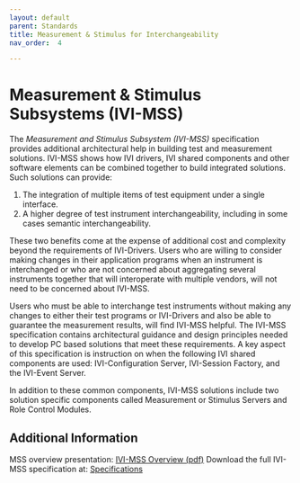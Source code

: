 ```yaml
---
layout: default
parent: Standards
title: Measurement & Stimulus for Interchangeability
nav_order:  4

---
```


# Measurement & Stimulus Subsystems (IVI-MSS)

The *Measurement and Stimulus Subsystem (IVI-MSS)* specification
provides additional architectural help in building test and measurement
solutions. IVI-MSS shows how IVI drivers, IVI shared components and
other software elements can be combined together to build integrated
solutions. Such solutions can provide:

1. The integration of multiple items of test equipment under a single
    interface.
1. A higher degree of test instrument interchangeability, including in
    some cases semantic interchangeability.

These two benefits come at the expense of additional cost and complexity
beyond the requirements of IVI-Drivers. Users who are willing to
consider making changes in their application programs when an instrument
is interchanged or who are not concerned about aggregating several
instruments together that will interoperate with multiple vendors, will
not need to be concerned about IVI-MSS.

Users who must be able to interchange test instruments without making
any changes to either their test programs or IVI-Drivers and also be
able to guarantee the measurement results, will find IVI-MSS helpful.
The IVI-MSS specification contains architectural guidance and design
principles needed to develop PC based solutions that meet these
requirements. A key aspect of this specification is instruction on when
the following IVI shared components are used: IVI-Configuration Server,
IVI-Session Factory, and the IVI-Event Server.

In addition to these common components, IVI-MSS solutions include two
solution specific components called Measurement or Stimulus Servers and
Role Control Modules.

## Additional Information

MSS overview presentation: [IVI-MSS Overview (pdf)](../assets/docs/MSS-Overview.pdf)
Download the full IVI-MSS specification at:
[Specifications](../specifications/default.html)
